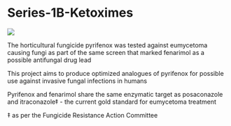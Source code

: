 # Series-1B-Ketoximes

<img src ="https://pubchem.ncbi.nlm.nih.gov/image/imgsrv.fcgi?cid=55790&t=l"> </img>


The horticultural fungicide pyrifenox was tested against eumycetoma causing fungi as part of the same screen that marked fenarimol as a possible antifungal drug lead

This project aims to produce optimized analogues of pyrifenox for possible use against invasive fungal infections in humans 

Pyrifenox and fenarimol share the same enzymatic target as posaconazole and itraconazole‡ - the current gold standard for eumycetoma treatment 

‡ as per the Fungicide Resistance Action Committee
